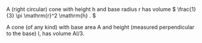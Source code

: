 A (right circular) cone with height h and base radius r has volume
$ \frac{1}{3} \pi \mathrm{r}^2 \mathrm{h} . $

A cone (of any kind) with base area A and height (measured perpendicular
to the base) l, has volume Al/3.
